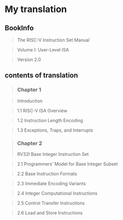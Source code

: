 # My translation


## BookInfo

> The RISC-V Instruction Set Manual

> Volume I: User-Level ISA

> Version 2.0

## contents of translation

> ### Chapter 1

> Introduction

> 1.1 RISC-V ISA Overview

> 1.2 Instruction Length Encoding

> 1.3 Exceptions, Traps, and Interrupts

> ### Chapter 2
> RV32I Base Integer Instruction Set

> 2.1 Programmers’ Model for Base Integer Subset

> 2.2 Base Instruction Formats

> 2.3 Immediate Encoding Variants

> 2.4 Integer Computational Instructions

> 2.5 Control Transfer Instructions

> 2.6 Load and Store Instructions
